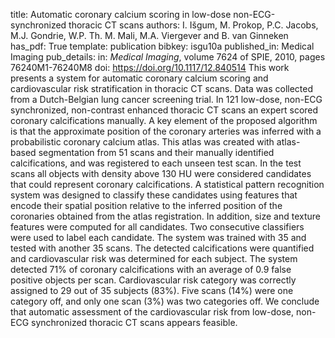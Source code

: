 title: Automatic coronary calcium scoring in low-dose non-ECG-synchronized thoracic CT scans
authors: I. Išgum, M. Prokop, P.C. Jacobs, M.J. Gondrie, W.P. Th. M. Mali, M.A. Viergever and B. van Ginneken
has_pdf: True
template: publication
bibkey: isgu10a
published_in: Medical Imaging
pub_details: in: <i>Medical Imaging</i>, volume 7624 of SPIE, 2010, pages 76240M1-76240M8
doi: https://doi.org/10.1117/12.840514
This work presents a system for automatic coronary calcium scoring and cardiovascular risk stratification in thoracic CT scans. Data was collected from a Dutch-Belgian lung cancer screening trial. In 121 low-dose, non-ECG synchronized, non-contrast enhanced thoracic CT scans an expert scored coronary calcifications manually. A key element of the proposed algorithm is that the approximate position of the coronary arteries was inferred with a probabilistic coronary calcium atlas. This atlas was created with atlas-based segmentation from 51 scans and their manually identified calcifications, and was registered to each unseen test scan. In the test scans all objects with density above 130 HU were considered candidates that could represent coronary calcifications. A statistical pattern recognition system was designed to classify these candidates using features that encode their spatial position relative to the inferred position of the coronaries obtained from the atlas registration. In addition, size and texture features were computed for all candidates. Two consecutive classifiers were used to label each candidate. The system was trained with 35 and tested with another 35 scans. The detected calcifications were quantified and cardiovascular risk was determined for each subject. The system detected 71% of coronary calcifications with an average of 0.9 false positive objects per scan. Cardiovascular risk category was correctly assigned to 29 out of 35 subjects (83%). Five scans (14%) were one category off, and only one scan (3%) was two categories off. We conclude that automatic assessment of the cardiovascular risk from low-dose, non-ECG synchronized thoracic CT scans appears feasible.

